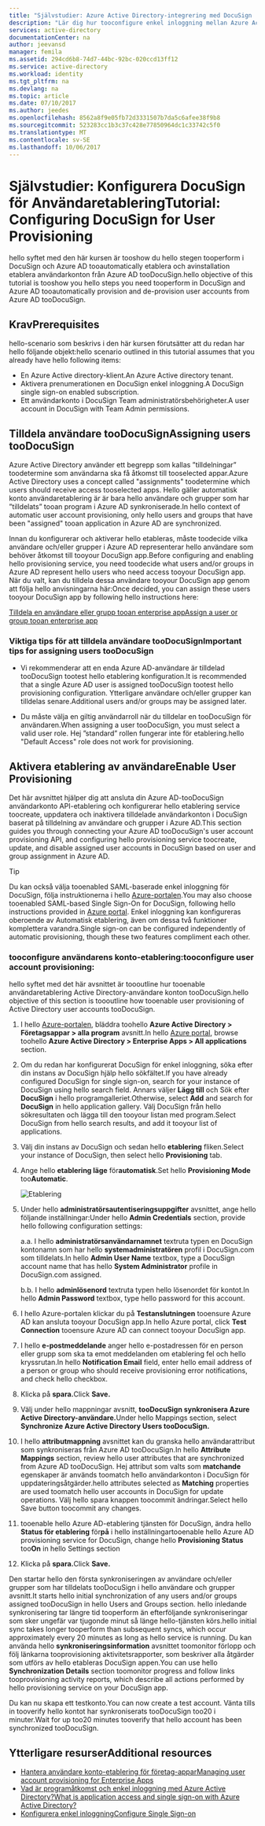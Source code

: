 ```yaml
---
title: "Självstudier: Azure Active Directory-integrering med DocuSign | Microsoft Docs"
description: "Lär dig hur tooconfigure enkel inloggning mellan Azure Active Directory och DocuSign."
services: active-directory
documentationCenter: na
author: jeevansd
manager: femila
ms.assetid: 294cd6b8-74d7-44bc-92bc-020ccd13ff12
ms.service: active-directory
ms.workload: identity
ms.tgt_pltfrm: na
ms.devlang: na
ms.topic: article
ms.date: 07/10/2017
ms.author: jeedes
ms.openlocfilehash: 8562a8f9e05fb72d3331507b7da5c6afee38f9b8
ms.sourcegitcommit: 523283cc1b3c37c428e77850964dc1c33742c5f0
ms.translationtype: MT
ms.contentlocale: sv-SE
ms.lasthandoff: 10/06/2017
---
```

# <a name="tutorial-configuring-docusign-for-user-provisioning"></a><span data-ttu-id="4b4f3-103">Självstudier: Konfigurera DocuSign för Användaretablering</span><span class="sxs-lookup"><span data-stu-id="4b4f3-103">Tutorial: Configuring DocuSign for User Provisioning</span></span>

<span data-ttu-id="4b4f3-104">hello syftet med den här kursen är tooshow du hello stegen tooperform i DocuSign och Azure AD tooautomatically etablera och avinstallation etablera användarkonton från Azure AD tooDocuSign.</span><span class="sxs-lookup"><span data-stu-id="4b4f3-104">hello objective of this tutorial is tooshow you hello steps you need tooperform in DocuSign and Azure AD tooautomatically provision and de-provision user accounts from Azure AD tooDocuSign.</span></span>

## <a name="prerequisites"></a><span data-ttu-id="4b4f3-105">Krav</span><span class="sxs-lookup"><span data-stu-id="4b4f3-105">Prerequisites</span></span>

<span data-ttu-id="4b4f3-106">hello-scenario som beskrivs i den här kursen förutsätter att du redan har hello följande objekt:</span><span class="sxs-lookup"><span data-stu-id="4b4f3-106">hello scenario outlined in this tutorial assumes that you already have hello following items:</span></span>

*   <span data-ttu-id="4b4f3-107">En Azure Active directory-klient.</span><span class="sxs-lookup"><span data-stu-id="4b4f3-107">An Azure Active directory tenant.</span></span>
*   <span data-ttu-id="4b4f3-108">Aktivera prenumerationen en DocuSign enkel inloggning.</span><span class="sxs-lookup"><span data-stu-id="4b4f3-108">A DocuSign single sign-on enabled subscription.</span></span>
*   <span data-ttu-id="4b4f3-109">Ett användarkonto i DocuSign Team administratörsbehörigheter.</span><span class="sxs-lookup"><span data-stu-id="4b4f3-109">A user account in DocuSign with Team Admin permissions.</span></span>

## <a name="assigning-users-toodocusign"></a><span data-ttu-id="4b4f3-110">Tilldela användare tooDocuSign</span><span class="sxs-lookup"><span data-stu-id="4b4f3-110">Assigning users tooDocuSign</span></span>

<span data-ttu-id="4b4f3-111">Azure Active Directory använder ett begrepp som kallas ”tilldelningar” toodetermine som användarna ska få åtkomst till tooselected appar.</span><span class="sxs-lookup"><span data-stu-id="4b4f3-111">Azure Active Directory uses a concept called "assignments" toodetermine which users should receive access tooselected apps.</span></span> <span data-ttu-id="4b4f3-112">Hello gäller automatisk konto användaretablering är är bara hello användare och grupper som har ”tilldelats” tooan program i Azure AD synkroniserade.</span><span class="sxs-lookup"><span data-stu-id="4b4f3-112">In hello context of automatic user account provisioning, only hello users and groups that have been "assigned" tooan application in Azure AD are synchronized.</span></span>

<span data-ttu-id="4b4f3-113">Innan du konfigurerar och aktiverar hello etableras, måste toodecide vilka användare och/eller grupper i Azure AD representerar hello användare som behöver åtkomst till tooyour DocuSign app.</span><span class="sxs-lookup"><span data-stu-id="4b4f3-113">Before configuring and enabling hello provisioning service, you need toodecide what users and/or groups in Azure AD represent hello users who need access tooyour DocuSign app.</span></span> <span data-ttu-id="4b4f3-114">När du valt, kan du tilldela dessa användare tooyour DocuSign app genom att följa hello anvisningarna här:</span><span class="sxs-lookup"><span data-stu-id="4b4f3-114">Once decided, you can assign these users tooyour DocuSign app by following hello instructions here:</span></span>

[<span data-ttu-id="4b4f3-115">Tilldela en användare eller grupp tooan enterprise app</span><span class="sxs-lookup"><span data-stu-id="4b4f3-115">Assign a user or group tooan enterprise app</span></span>](https://docs.microsoft.com/azure/active-directory/active-directory-coreapps-assign-user-azure-portal)

### <a name="important-tips-for-assigning-users-toodocusign"></a><span data-ttu-id="4b4f3-116">Viktiga tips för att tilldela användare tooDocuSign</span><span class="sxs-lookup"><span data-stu-id="4b4f3-116">Important tips for assigning users tooDocuSign</span></span>

*   <span data-ttu-id="4b4f3-117">Vi rekommenderar att en enda Azure AD-användare är tilldelad tooDocuSign tootest hello etablering konfiguration.</span><span class="sxs-lookup"><span data-stu-id="4b4f3-117">It is recommended that a single Azure AD user is assigned tooDocuSign tootest hello provisioning configuration.</span></span> <span data-ttu-id="4b4f3-118">Ytterligare användare och/eller grupper kan tilldelas senare.</span><span class="sxs-lookup"><span data-stu-id="4b4f3-118">Additional users and/or groups may be assigned later.</span></span>

*   <span data-ttu-id="4b4f3-119">Du måste välja en giltig användarroll när du tilldelar en tooDocuSign för användaren.</span><span class="sxs-lookup"><span data-stu-id="4b4f3-119">When assigning a user tooDocuSign, you must select a valid user role.</span></span> <span data-ttu-id="4b4f3-120">Hej ”standard” rollen fungerar inte för etablering.</span><span class="sxs-lookup"><span data-stu-id="4b4f3-120">hello "Default Access" role does not work for provisioning.</span></span>

## <a name="enable-user-provisioning"></a><span data-ttu-id="4b4f3-121">Aktivera etablering av användare</span><span class="sxs-lookup"><span data-stu-id="4b4f3-121">Enable User Provisioning</span></span>

<span data-ttu-id="4b4f3-122">Det här avsnittet hjälper dig att ansluta din Azure AD-tooDocuSign användarkonto API-etablering och konfigurerar hello etablering service toocreate, uppdatera och inaktivera tilldelade användarkonton i DocuSign baserat på tilldelning av användare och grupper i Azure AD.</span><span class="sxs-lookup"><span data-stu-id="4b4f3-122">This section guides you through connecting your Azure AD tooDocuSign's user account provisioning API, and configuring hello provisioning service toocreate, update, and disable assigned user accounts in DocuSign based on user and group assignment in Azure AD.</span></span>

> [!Tip]
> <span data-ttu-id="4b4f3-123">Du kan också välja tooenabled SAML-baserade enkel inloggning för DocuSign, följa instruktionerna i hello [Azure-portalen](https://portal.azure.com).</span><span class="sxs-lookup"><span data-stu-id="4b4f3-123">You may also choose tooenabled SAML-based Single Sign-On for DocuSign, following hello instructions provided in [Azure portal](https://portal.azure.com).</span></span> <span data-ttu-id="4b4f3-124">Enkel inloggning kan konfigureras oberoende av Automatisk etablering, även om dessa två funktioner komplettera varandra.</span><span class="sxs-lookup"><span data-stu-id="4b4f3-124">Single sign-on can be configured independently of automatic provisioning, though these two features compliment each other.</span></span>

### <a name="tooconfigure-user-account-provisioning"></a><span data-ttu-id="4b4f3-125">tooconfigure användarens konto-etablering:</span><span class="sxs-lookup"><span data-stu-id="4b4f3-125">tooconfigure user account provisioning:</span></span>

<span data-ttu-id="4b4f3-126">hello syftet med det här avsnittet är toooutline hur tooenable användaretablering Active Directory-användare konton tooDocuSign.</span><span class="sxs-lookup"><span data-stu-id="4b4f3-126">hello objective of this section is toooutline how tooenable user provisioning of Active Directory user accounts tooDocuSign.</span></span>

1. <span data-ttu-id="4b4f3-127">I hello [Azure-portalen](https://portal.azure.com), bläddra toohello **Azure Active Directory > Företagsappar > alla program** avsnitt.</span><span class="sxs-lookup"><span data-stu-id="4b4f3-127">In hello [Azure portal](https://portal.azure.com), browse toohello **Azure Active Directory > Enterprise Apps > All applications** section.</span></span>

2. <span data-ttu-id="4b4f3-128">Om du redan har konfigurerat DocuSign för enkel inloggning, söka efter din instans av DocuSign hjälp hello sökfältet.</span><span class="sxs-lookup"><span data-stu-id="4b4f3-128">If you have already configured DocuSign for single sign-on, search for your instance of DocuSign using hello search field.</span></span> <span data-ttu-id="4b4f3-129">Annars väljer **Lägg till** och Sök efter **DocuSign** i hello programgalleriet.</span><span class="sxs-lookup"><span data-stu-id="4b4f3-129">Otherwise, select **Add** and search for **DocuSign** in hello application gallery.</span></span> <span data-ttu-id="4b4f3-130">Välj DocuSign från hello sökresultaten och lägga till den tooyour listan med program.</span><span class="sxs-lookup"><span data-stu-id="4b4f3-130">Select DocuSign from hello search results, and add it tooyour list of applications.</span></span>

3. <span data-ttu-id="4b4f3-131">Välj din instans av DocuSign och sedan hello **etablering** fliken.</span><span class="sxs-lookup"><span data-stu-id="4b4f3-131">Select your instance of DocuSign, then select hello **Provisioning** tab.</span></span>

4. <span data-ttu-id="4b4f3-132">Ange hello **etablering läge** för**automatisk**.</span><span class="sxs-lookup"><span data-stu-id="4b4f3-132">Set hello **Provisioning Mode** too**Automatic**.</span></span> 

    ![Etablering](./media/active-directory-saas-docusign-provisioning-tutorial/provisioning.png)

5. <span data-ttu-id="4b4f3-134">Under hello **administratörsautentiseringsuppgifter** avsnittet, ange hello följande inställningar:</span><span class="sxs-lookup"><span data-stu-id="4b4f3-134">Under hello **Admin Credentials** section, provide hello following configuration settings:</span></span>
   
    <span data-ttu-id="4b4f3-135">a.</span><span class="sxs-lookup"><span data-stu-id="4b4f3-135">a.</span></span> <span data-ttu-id="4b4f3-136">I hello **administratörsanvändarnamnet** textruta typen en DocuSign kontonamn som har hello **systemadministratören** profil i DocuSign.com som tilldelats.</span><span class="sxs-lookup"><span data-stu-id="4b4f3-136">In hello **Admin User Name** textbox, type a DocuSign account name that has hello **System Administrator** profile in DocuSign.com assigned.</span></span>
   
    <span data-ttu-id="4b4f3-137">b.</span><span class="sxs-lookup"><span data-stu-id="4b4f3-137">b.</span></span> <span data-ttu-id="4b4f3-138">I hello **adminlösenord** textruta typen hello lösenordet för kontot.</span><span class="sxs-lookup"><span data-stu-id="4b4f3-138">In hello **Admin Password** textbox, type hello password for this account.</span></span>

6. <span data-ttu-id="4b4f3-139">I hello Azure-portalen klickar du på **Testanslutningen** tooensure Azure AD kan ansluta tooyour DocuSign app.</span><span class="sxs-lookup"><span data-stu-id="4b4f3-139">In hello Azure portal, click **Test Connection** tooensure Azure AD can connect tooyour DocuSign app.</span></span>

7. <span data-ttu-id="4b4f3-140">I hello **e-postmeddelande** anger hello e-postadressen för en person eller grupp som ska ta emot meddelanden om etablering fel och hello kryssrutan.</span><span class="sxs-lookup"><span data-stu-id="4b4f3-140">In hello **Notification Email** field, enter hello email address of a person or group who should receive provisioning error notifications, and check hello checkbox.</span></span>

8. <span data-ttu-id="4b4f3-141">Klicka på **spara.**</span><span class="sxs-lookup"><span data-stu-id="4b4f3-141">Click **Save.**</span></span>

9. <span data-ttu-id="4b4f3-142">Välj under hello mappningar avsnitt, **tooDocuSign synkronisera Azure Active Directory-användare.**</span><span class="sxs-lookup"><span data-stu-id="4b4f3-142">Under hello Mappings section, select **Synchronize Azure Active Directory Users tooDocuSign.**</span></span>

10. <span data-ttu-id="4b4f3-143">I hello **attributmappning** avsnittet kan du granska hello användarattribut som synkroniseras från Azure AD tooDocuSign.</span><span class="sxs-lookup"><span data-stu-id="4b4f3-143">In hello **Attribute Mappings** section, review hello user attributes that are synchronized from Azure AD tooDocuSign.</span></span> <span data-ttu-id="4b4f3-144">Hej attribut som valts som **matchande** egenskaper är används toomatch hello användarkonton i DocuSign för uppdateringsåtgärder.</span><span class="sxs-lookup"><span data-stu-id="4b4f3-144">hello attributes selected as **Matching** properties are used toomatch hello user accounts in DocuSign for update operations.</span></span> <span data-ttu-id="4b4f3-145">Välj hello spara knappen toocommit ändringar.</span><span class="sxs-lookup"><span data-stu-id="4b4f3-145">Select hello Save button toocommit any changes.</span></span>

11. <span data-ttu-id="4b4f3-146">tooenable hello Azure AD-etablering tjänsten för DocuSign, ändra hello **Status för etablering** för**på** i hello inställningar</span><span class="sxs-lookup"><span data-stu-id="4b4f3-146">tooenable hello Azure AD provisioning service for DocuSign, change hello **Provisioning Status** too**On** in hello Settings section</span></span>

12. <span data-ttu-id="4b4f3-147">Klicka på **spara.**</span><span class="sxs-lookup"><span data-stu-id="4b4f3-147">Click **Save.**</span></span>

<span data-ttu-id="4b4f3-148">Den startar hello den första synkroniseringen av användare och/eller grupper som har tilldelats tooDocuSign i hello användare och grupper avsnitt.</span><span class="sxs-lookup"><span data-stu-id="4b4f3-148">It starts hello initial synchronization of any users and/or groups assigned tooDocuSign in hello Users and Groups section.</span></span> <span data-ttu-id="4b4f3-149">hello inledande synkronisering tar längre tid tooperform än efterföljande synkroniseringar som sker ungefär var tjugonde minut så länge hello-tjänsten körs.</span><span class="sxs-lookup"><span data-stu-id="4b4f3-149">hello initial sync takes longer tooperform than subsequent syncs, which occur approximately every 20 minutes as long as hello service is running.</span></span> <span data-ttu-id="4b4f3-150">Du kan använda hello **synkroniseringsinformation** avsnittet toomonitor förlopp och följ länkarna tooprovisioning aktivitetsrapporter, som beskriver alla åtgärder som utförs av hello etableras DocuSign appen.</span><span class="sxs-lookup"><span data-stu-id="4b4f3-150">You can use hello **Synchronization Details** section toomonitor progress and follow links tooprovisioning activity reports, which describe all actions performed by hello provisioning service on your DocuSign app.</span></span>

<span data-ttu-id="4b4f3-151">Du kan nu skapa ett testkonto.</span><span class="sxs-lookup"><span data-stu-id="4b4f3-151">You can now create a test account.</span></span> <span data-ttu-id="4b4f3-152">Vänta tills in tooverify hello kontot har synkroniserats tooDocuSign too20 i minuter.</span><span class="sxs-lookup"><span data-stu-id="4b4f3-152">Wait for up too20 minutes tooverify that hello account has been synchronized tooDocuSign.</span></span>

## <a name="additional-resources"></a><span data-ttu-id="4b4f3-153">Ytterligare resurser</span><span class="sxs-lookup"><span data-stu-id="4b4f3-153">Additional resources</span></span>

* [<span data-ttu-id="4b4f3-154">Hantera användare konto-etablering för företag-appar</span><span class="sxs-lookup"><span data-stu-id="4b4f3-154">Managing user account provisioning for Enterprise Apps</span></span>](active-directory-saas-tutorial-list.md)
* [<span data-ttu-id="4b4f3-155">Vad är programåtkomst och enkel inloggning med Azure Active Directory?</span><span class="sxs-lookup"><span data-stu-id="4b4f3-155">What is application access and single sign-on with Azure Active Directory?</span></span>](active-directory-appssoaccess-whatis.md)
* [<span data-ttu-id="4b4f3-156">Konfigurera enkel inloggning</span><span class="sxs-lookup"><span data-stu-id="4b4f3-156">Configure Single Sign-on</span></span>](active-directory-saas-docusign-tutorial.md)